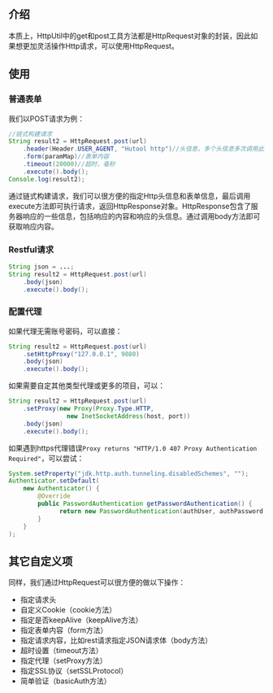 ## 介绍
本质上，HttpUtil中的get和post工具方法都是HttpRequest对象的封装，因此如果想更加灵活操作Http请求，可以使用HttpRequest。

## 使用

### 普通表单
我们以POST请求为例：

```java
//链式构建请求
String result2 = HttpRequest.post(url)
	.header(Header.USER_AGENT, "Hutool http")//头信息，多个头信息多次调用此方法即可
	.form(paramMap)//表单内容
	.timeout(20000)//超时，毫秒
	.execute().body();
Console.log(result2);
```

通过链式构建请求，我们可以很方便的指定Http头信息和表单信息，最后调用execute方法即可执行请求，返回HttpResponse对象。HttpResponse包含了服务器响应的一些信息，包括响应的内容和响应的头信息。通过调用body方法即可获取响应内容。

### Restful请求
```java
String json = ...;
String result2 = HttpRequest.post(url)
	.body(json)
	.execute().body();
```

### 配置代理

如果代理无需账号密码，可以直接：

```java
String result2 = HttpRequest.post(url)
	.setHttpProxy("127.0.0.1", 9080)
	.body(json)
	.execute().body();
```

如果需要自定其他类型代理或更多的项目，可以：

```java
String result2 = HttpRequest.post(url)
	.setProxy(new Proxy(Proxy.Type.HTTP,
				new InetSocketAddress(host, port))
	.body(json)
	.execute().body();
```

如果遇到https代理错误`Proxy returns "HTTP/1.0 407 Proxy Authentication Required"`，可以尝试：

```java
System.setProperty("jdk.http.auth.tunneling.disabledSchemes", "");
Authenticator.setDefault(
    new Authenticator() {
        @Override
        public PasswordAuthentication getPasswordAuthentication() {
              return new PasswordAuthentication(authUser, authPassword.toCharArray());
        }
    }
);
```

## 其它自定义项
同样，我们通过HttpRequest可以很方便的做以下操作：

- 指定请求头
- 自定义Cookie（cookie方法）
- 指定是否keepAlive（keepAlive方法）
- 指定表单内容（form方法）
- 指定请求内容，比如rest请求指定JSON请求体（body方法）
- 超时设置（timeout方法）
- 指定代理（setProxy方法）
- 指定SSL协议（setSSLProtocol）
- 简单验证（basicAuth方法）

